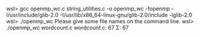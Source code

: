 wsl> gcc openmp_wc.c string_utilities.c -o openmp_wc -fopenmp -I/usr/include/glib-2.0 -I/usr/lib/x86_64-linux-gnu/glib-2.0/include -lglib-2.0
wsl> ./openmp_wc
Please give some file names on the command line.
wsl> ./openmp_wc wordcount.c
wordcount.c:    67
Σ:      67